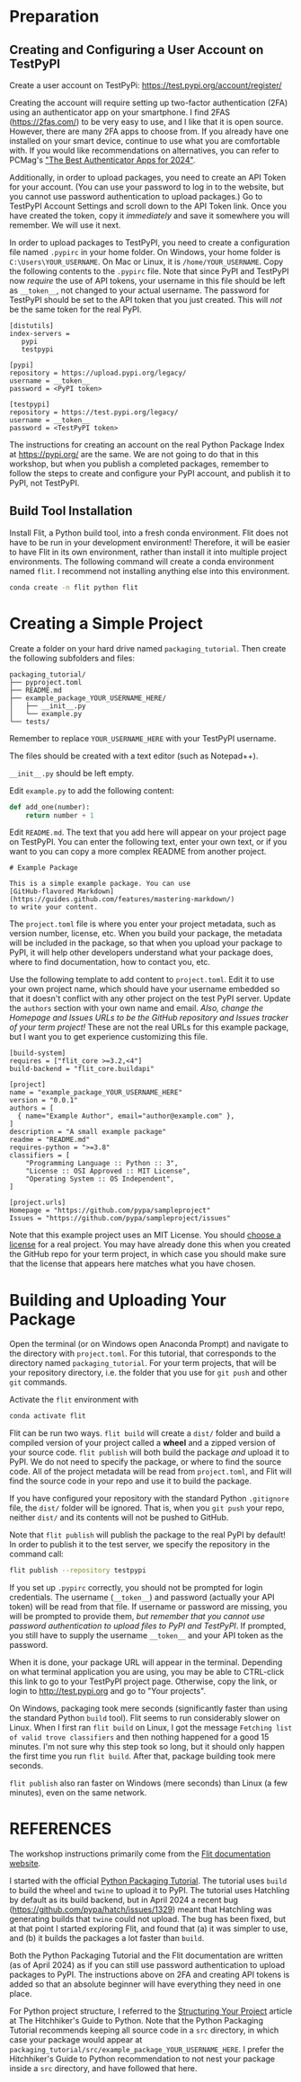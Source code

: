 # Preparation

## Creating and Configuring a User Account on TestPyPI

Create a user account on TestPyPi: <https://test.pypi.org/account/register/>

Creating the account will require setting up two-factor authentication (2FA) using an authenticator app on your smartphone. I find 2FAS (<https://2fas.com/>) to be very easy to use, and I like that it is open source. However, there are many 2FA apps to choose from. If you already have one installed on your smart device, continue to use what you are comfortable with. If you would like recommendations on alternatives, you can refer to PCMag's ["The Best Authenticator Apps for 2024"](https://www.pcmag.com/picks/the-best-authenticator-apps).

Additionally, in order to upload packages, you need to create an API Token for your account. (You can use your password to log in to the website, but you cannot use password authentication to upload packages.) Go to TestPyPI Account Settings and scroll down to the API Token link. Once you have created the token, copy it *immediately* and save it somewhere you will remember. We will use it next.

In order to upload packages to TestPyPI, you need to create a configuration file named `.pypirc` in your home folder. On Windows, your home folder is `C:\Users\YOUR_USERNAME`. On Mac or Linux, it is `/home/YOUR_USERNAME`. Copy the following contents to the `.pypirc` file. Note that since PyPI and TestPyPI now *require* the use of API tokens, your username in this file should be left as `__token__`, not changed to your actual username. The password for TestPyPI should be set to the API token that you just created. This will *not* be the same token for the real PyPI.

```
[distutils]
index-servers =
   pypi
   testpypi

[pypi]
repository = https://upload.pypi.org/legacy/
username = __token__
password = <PyPI token>

[testpypi]
repository = https://test.pypi.org/legacy/
username = __token__
password = <TestPyPI token>
```

The instructions for creating an account on the real Python Package Index at <https://pypi.org/> are the same. We are not going to do that in this workshop, but when you publish a completed packages, remember to follow the steps to create and configure your PyPI account, and publish it to PyPI, not TestPyPI.

## Build Tool Installation

Install Flit, a Python build tool, into a fresh conda environment. Flit does not have to be run in your development environment! Therefore, it will be easier to have Flit in its own environment, rather than install it into multiple project environments. The following command will create a conda environment named `flit`. I recommend not installing anything else into this environment.

```sh
conda create -n flit python flit
```

# Creating a Simple Project

Create a folder on your hard drive named `packaging_tutorial`. Then create the following subfolders and files:

```
packaging_tutorial/
├── pyproject.toml
├── README.md
├── example_package_YOUR_USERNAME_HERE/
│   ├── __init__.py
│   └── example.py
└── tests/
```

Remember to replace `YOUR_USERNAME_HERE` with your TestPyPI username.

The files should be created with a text editor (such as Notepad++).

`__init__.py` should be left empty.

Edit `example.py` to add the following content:

```python
def add_one(number):
    return number + 1
```

Edit `README.md`. The text that you add here will appear on your project page on TestPyPI. You can enter the following text, enter your own text, or if you want to you can copy a more complex README from another project.

```
# Example Package

This is a simple example package. You can use
[GitHub-flavored Markdown](https://guides.github.com/features/mastering-markdown/)
to write your content.
```

The `project.toml` file is where you enter your project metadata, such as version number, license, etc. When you build your package, the metadata will be included in the package, so that when you upload your package to PyPI, it will help other developers understand what your package does, where to find documentation, how to contact you, etc.

Use the following template to add content to `project.toml`. Edit it to use your own project name, which should have your username embedded so that it doesn't conflict with any other project on the test PyPI server. Update the `authors` section with your own name and email. *Also, change the Homepage and Issues URLs to be the GitHub repository and Issues tracker of your term project!* These are not the real URLs for this example package, but I want you to get experience customizing this file.

```
[build-system]
requires = ["flit_core >=3.2,<4"]
build-backend = "flit_core.buildapi"

[project]
name = "example_package_YOUR_USERNAME_HERE"
version = "0.0.1"
authors = [
  { name="Example Author", email="author@example.com" },
]
description = "A small example package"
readme = "README.md"
requires-python = ">=3.8"
classifiers = [
    "Programming Language :: Python :: 3",
    "License :: OSI Approved :: MIT License",
    "Operating System :: OS Independent",
]

[project.urls]
Homepage = "https://github.com/pypa/sampleproject"
Issues = "https://github.com/pypa/sampleproject/issues"
```

Note that this example project uses an MIT License. You should [choose a license](https://choosealicense.com/) for a real project. You may have already done this when you created the GitHub repo for your term project, in which case you should make sure that the license that appears here matches what you have chosen.

# Building and Uploading Your Package

Open the terminal (or on Windows open Anaconda Prompt) and navigate to the directory with `project.toml`. For this tutorial, that corresponds to the directory named `packaging_tutorial`. For your term projects, that will be your repository directory, i.e. the folder that you use for `git push` and other `git` commands.

Activate the `flit` environment with

```sh
conda activate flit
```

Flit can be run two ways. `flit build` will create a `dist/` folder and build a compiled version of your project called a **wheel** and a zipped version of your source code. `flit publish` will both build the package *and* upload it to PyPI. We do not need to specify the package, or where to find the source code. All of the project metadata will be read from `project.toml`, and Flit will find the source code in your repo and use it to build the package.

If you have configured your repository with the standard Python `.gitignore` file, the `dist/` folder will be ignored. That is, when you `git push` your repo, neither `dist/` and its contents will not be pushed to GitHub.

Note that `flit publish` will publish the package to the real PyPI by default! In order to publish it to the test server, we specify the repository in the command call:

```sh
flit publish --repository testpypi
```

If you set up `.pypirc` correctly, you should not be prompted for login credentials. The username (`__token__`) and password (actually your API token) will be read from that file. If username or password are missing, you will be prompted to provide them, *but remember that you cannot use password authentication to upload files to PyPI and TestPyPI*. If prompted, you still have to supply the username `__token__` and your API token as the password.

When it is done, your package URL will appear in the terminal. Depending on what terminal application you are using, you may be able to CTRL-click this link to go to your TestPyPI project page. Otherwise, copy the link, or login to <http://test.pypi.org> and go to "Your projects".

On Windows, packaging took mere seconds (significantly faster than using the standard Python `build` tool). Flit seems to run considerably slower on Linux. When I first ran `flit build` on Linux, I got the message `Fetching list of valid trove classifiers` and then nothing happened for a good 15 minutes. I'm not sure why this step took so long, but it should only happen the first time you run `flit build`. After that, package building took mere seconds.

`flit publish` also ran faster on Windows (mere seconds) than Linux (a few minutes), even on the same network. 

# REFERENCES

The workshop instructions primarily come from the [Flit documentation website](https://flit.pypa.io/en/latest/index.html).

I started with the official [Python Packaging Tutorial](https://packaging.python.org/en/latest/tutorials/packaging-projects/). The tutorial uses `build` to build the wheel and `twine` to upload it to PyPI. The tutorial uses Hatchling by default as its build backend, but in April 2024 a recent bug (<https://github.com/pypa/hatch/issues/1329>) meant that Hatchling was generating builds that `twine` could not upload. The bug has been fixed, but at that point I started exploring Flit, and found that (a) it was simpler to use, and (b) it builds the packages a lot faster than `build`.

Both the Python Packaging Tutorial and the Flit documentation are written (as of April 2024) as if you can still use password authentication to upload packages to PyPI. The instructions above on 2FA and creating API tokens is added so that an absolute beginner will have everything they need in one place.

For Python project structure, I referred to the [Structuring Your Project](https://docs.python-guide.org/writing/structure/) article at The Hitchhiker's Guide to Python. Note that the Python Packaging Tutorial recommends keeping all source code in a `src` directory, in which case your package would appear at `packaging_tutorial/src/example_package_YOUR_USERNAME_HERE`. I prefer the Hitchhiker's Guide to Python recommendation to not nest your package inside a `src` directory, and have followed that here.
